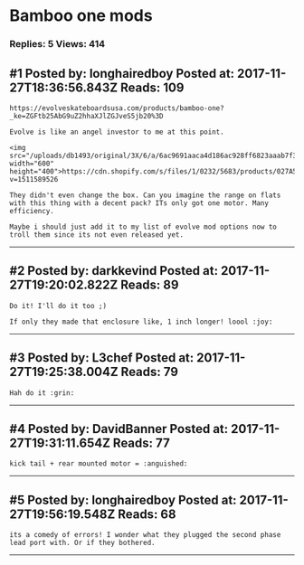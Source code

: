 # Bamboo one mods

### Replies: 5 Views: 414

## \#1 Posted by: longhairedboy Posted at: 2017-11-27T18:36:56.843Z Reads: 109

```
https://evolveskateboardsusa.com/products/bamboo-one?_ke=ZGFtb25AbG9uZ2hhaXJlZGJveS5jb20%3D

Evolve is like an angel investor to me at this point. 

<img src="/uploads/db1493/original/3X/6/a/6ac9691aaca4d186ac928ff6823aaab7f36e351a.png" width="600" height="400">https://cdn.shopify.com/s/files/1/0232/5683/products/027A5383_grande.jpeg?v=1511589526

They didn't even change the box. Can you imagine the range on flats with this thing with a decent pack? ITs only got one motor. Many efficiency. 

Maybe i should just add it to my list of evolve mod options now to troll them since its not even released yet.
```

---
## \#2 Posted by: darkkevind Posted at: 2017-11-27T19:20:02.822Z Reads: 89

```
Do it! I'll do it too ;)

If only they made that enclosure like, 1 inch longer! loool :joy:
```

---
## \#3 Posted by: L3chef Posted at: 2017-11-27T19:25:38.004Z Reads: 79

```
Hah do it :grin:
```

---
## \#4 Posted by: DavidBanner Posted at: 2017-11-27T19:31:11.654Z Reads: 77

```
kick tail + rear mounted motor = :anguished:
```

---
## \#5 Posted by: longhairedboy Posted at: 2017-11-27T19:56:19.548Z Reads: 68

```
its a comedy of errors! I wonder what they plugged the second phase lead port with. Or if they bothered.
```

---

